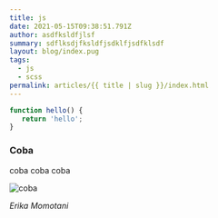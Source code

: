 ```yaml
---
title: js
date: 2021-05-15T09:38:51.791Z
author: asdfksldfjlsf
summary: sdflksdjfksldfjsdklfjsdfklsdf
layout: blog/index.pug
tags:
  - js
  - scss
permalink: articles/{{ title | slug }}/index.html
---
```


```javascript
function hello() {
   return 'hello';
}
```

### Coba

coba coba coba


![coba](/assets/images/erika2.jpg "coba")

*Erika Momotani*